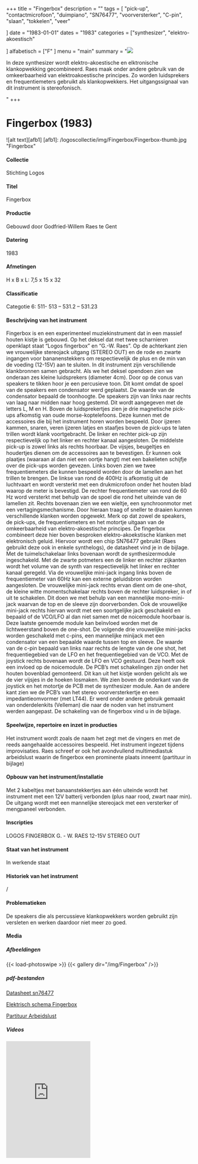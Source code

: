 ﻿+++
title = "Fingerbox"
description = ""
tags = [ "pick-up", "contactmicrofoon", "duimpiano", "SN76477",  "voorversterker", "C-pin", "slaan", "tokkelen", "veer"

]
date = "1983-01-01"
dates = "1983"
categories = ["synthesizer", "elektro-akoestisch"

]
alfabetisch = ["F"
]
menu = "main"
summary = "<a href='/logoscollectie/1983/fingerbox'><img src='/logoscollectie/img/Fingerbox/Fingerbox-thumb.jpg'></a><p>In deze synthesizer wordt elektro-akoestische en elktronische klankopwekking gecombineerd. Raes maak onder andere gebruik van de omkeerbaarheid van elektroakoestische principes. Zo worden luidsprekers en frequentiemeters gebruikt als klankopwekkers. Het uitgangssignaal van dit instrument is stereofonisch. </p>"
+++


# Fingerbox (1983)

![alt text][afb1]
[afb1]: /logoscollectie/img/Fingerbox/Fingerbox-thumb.jpg "Fingerbox"

#### Collectie 
Stichting Logos

#### Titel
Fingerbox

#### Productie
Gebouwd door Godfried-Willem Raes te Gent

#### Datering
1983

#### Afmetingen
H x B x L: 7,5 x 15 x 32

#### Classificatie
Categotie 6: 511- 513 – 531.2 – 531.23 

#### Beschrijving van het instrument
Fingerbox is en een experimenteel muziekinstrument dat in een massief houten kistje is gebouwd. Op het deksel dat met twee scharnieren openklapt staat “Logos fingerbox” en “G.-W. Raes”. Op de achterkant zien we vrouwelijke stereojack uitgang (STEREO OUT) en de rode en zwarte ingangen voor bananenstekkers om respectievelijk de  plus en de min van de voeding (12-15V) aan te sluiten.
In dit instrument zijn verschillende klankbronnen samen gebracht. Als we het deksel opendoen zien we onderaan zes kleine luidsprekers (diameter 4cm). Door op de conus van speakers te tikken hoor je een percusieve toon. Dit komt omdat de spoel van de speakers een condensator werd geplaatst. De waarde van de condensator bepaald de toonhoogte. De speakers zijn van links naar rechts van laag naar midden naar hoog gestemd. Dit wordt aangegeven met de letters L, M en H. 
Boven de luidsprekertjes zien je drie magnetische pick-ups afkomstig van oude morse-koptelefoons. Deze kunnen met de accessoires die bij het instrument horen worden bespeeld. Door ijzeren kammen, snaren, veren ijzeren latjes en staafjes boven de pick-ups te laten trillen wordt klank voortgebracht. De linker en rechter pick-up zijn respectievelijk op het linker en rechter kanaal aangesloten. De middelste pick-up is zowel links als rechts hoorbaar. De vijsjes, beugeltjes en houdertjes dienen om de accessoires aan te bevestigen. Er kunnen ook plaatjes (waaraan al dan niet een oortje hangt) met een bakelieten schijfje over de pick-ups worden gevezen.
Links boven zien we twee frequentiemeters die kunnen bespeeld worden door de lamellen aan het trillen te brengen. De linkse van rond de 400Hz is afkomstig uit de luchtvaart en wordt versterkt met een drukmicrofoon onder het houten blad waarop de meter is bevestigd. De rechter frequentiemeter van rond de 60 Hz word versterkt met behulp van de spoel die rond het uiteinde van de lamellen zit.
Rechts bovenaan zien we een wieltje, een synchroonmotor met een vertagingsmechanisme. Door hieraan traag of sneller te draaien kunnen  verschillende klanken worden opgewekt. 
Merk op dat zowel de speakers, de pick-ups, de frequentiemeters en het motortje uitgaan van de omkeerbaarheid van elektro-akoestische principes. 
De fingerbox combineert deze hier boven besproken elektro-akoekstische klanken met elektronisch geluid. Hiervoor wordt een chip SN76477 gebruikt (Raes gebruikt deze ook in enkele synthelogs), de datasheet vind je in de bijlage. Met de tuimelschakelaar links bovenaan wordt de synthesizermodule ingeschakeld. Met de zwarte potmeters een de linker en rechter zijkanten wordt het volume van de synth van respectievelijk het linker en rechter kanaal geregeld. Via de vrouwelijke mini-jack ingang links boven de frequentiemeter van 60Hz kan een externe geluidsbron worden aangesloten. De vrouwelijke mini-jack rechts ervan dient om de one-shot, de kleine witte momentschakelaar rechts boven de rechter luidspreker, in of uit te schakelen. Dit doen we met behulp van een mannelijke mono-mini-jack waarvan de top en de sleeve zijn doorverbonden. Ook de vrouwelijke mini-jack rechts hiervan wordt met een soortgelijke jack geschakeld en bepaald of de VCO/LFO al dan niet samen met de noicemodule hoorbaar is. Deze laatste genoemde module kan beïnvloed worden met de lichtweerstand boven de one-shot.
De volgende drie vrouwelijke mini-jacks worden geschakeld met c-pins, een mannelijke minijack met een condensator van een bepaalde waarde tussen top en sleeve. De waarde van de c-pin bepaald van links naar rechts de lengte van de one shot, het frequentiegebied van de LFO en het frequentiegebied van de VCO. Met de joystick rechts bovenaan wordt de LFO en VCO gestuurd. Deze heeft ook een invloed op de noicemodule.
De PCB’s met schakelingen zijn onder het houten bovenblad gemonteerd. Dit kan  uit het kistje worden gelicht als we de vier vijsjes in de hoeken losmaken. We zien boven de onderkant van de joystick en het motortje de PCB met de synthesizer module. Aan de andere kant zien we de PCB’s van het stereo voorversterkertje en een impedantieomvormer (met LT44). Er werd onder andere gebruik gemaakt van onderdelenkits (Velleman) die naar de noden van het instrument werden aangepast. De schakeling van de fingerbox vind u in de bijlage.
 
#### Speelwijze, repertoire en inzet in producties
Het instrument wordt zoals de naam het zegt met de vingers en met de reeds aangehaalde accessoires bespeeld.
Het instrument ingezet tijdens improvisaties. Raes schreef er ook het avondvullend multimediastuk arbeidslust waarin de fingerbox een prominente plaats inneemt (partituur in bijlage)

#### Opbouw van het instrument/installatie
Met 2 kabeltjes met banaanstekkertjes aan één uiteinde wordt het instrument met een 12V batterij verbonden (plus naar rood, zwart naar min). 
De uitgang wordt met een mannelijke stereojack met een versterker of mengpaneel verbonden. 

#### Inscripties
LOGOS FINGERBOX
G. - W. RAES
12-15V
STEREO OUT 

#### Staat van het instrument
In werkende staat

#### Historiek van het instrument
/

#### Problematieken
De speakers die als percussieve klankopwekkers worden gebruikt zijn versleten en werken daardoor niet meer zo goed. 

#### Media
##### Afbeeldingen
{{< load-photoswipe >}}
{{< gallery dir="/img/Fingerbox" />}}

##### pdf-bestanden
[Datasheet sn76477](/logoscollectie/pdf/Fingerbox/Datasheet_sn76477.pdf)

[Elektrisch schema Fingerbox](/logoscollectie/pdf/Fingerbox/Elektrisch_schema_fingerbox.pdf)

[Partituur Arbeidslust](/logoscollectie/pdf/Fingerbox/Partituur_arbeidslust.pdf)


##### Videos
<iframe width="45%" height="315" src="https://www.youtube.com/embed/ggax4hqpwsc" frameborder="0" allow="accelerometer; autoplay; encrypted-media; gyroscope; picture-in-picture" allowfullscreen></iframe>